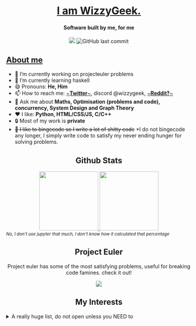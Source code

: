 <a href="https://wizzygeek.github.io"><h1 align="center">I am WizzyGeek.</h1></a>
<div align="center">
      <h4 align="center">Software built by me, for me</h4>
<!--       <img src="https://forthebadge.com/images/badges/0-percent-optimized.svg"/> 
      <img src="https://forthebadge.com/images/badges/you-didnt-ask-for-this.svg"/>
      <img src="https://forthebadge.com/images/badges/reading-6th-grade-level.svg"/> <br/>
      <img src="https://forthebadge.com/images/badges/made-with-c-plus-plus.svg"/>
      <img src="https://forthebadge.com/images/badges/made-with-c.svg"/>
      <img src="https://forthebadge.com/images/badges/made-with-python.svg"/><br/> -->
      <img src="https://img.shields.io/static/v1?label=regularly%20uses&message=black%20magic&color=6f0b4f&labelColor=24020f&style=for-the-badge"/>
      <img alt="GitHub last commit" src="https://img.shields.io/github/last-commit/WizzyGeek/WizzyGeek?label=Last%20Cared%20About%20this&style=for-the-badge"/>
</div>
<!-- <hr> -->

<h2> <a href="https://youtu.be/cw9FIeHbdB8">About me</a> </h2>

- 🔭 I’m currently working on projecteuler problems
- 🌱 I’m currently learning haskell
- 😄 Pronouns: **He, Him**
- 📫 How to reach me:
      <a href="https://twitter.com/WizzyGeek">~**Twitter**~</a>, 
      <!-- <a href="mailto:ojasscoding@gmail.com">**Email**</a>, -->
      discord @wizzygeek,
      <a href="https://www.reddit.com/user/WizzyGeek">~**Reddit?**~</a>
- 💬 Ask me about **Maths, Optimisation (problems and code), concurrency, System Design and Graph Theory**
- ❤ I like: **Python, HTML/CSS/JS, C/C++**
- 🔒 Most of my work is **private**
- ~~💩 I like to bingecode so I write a lot of shitty code~~ *I do not bingecode any longer, I simply write code to satisfy my never ending hunger for solving problems.

<h2 align="center"> Github Stats </h2>
<div align="center">
      <a href="https://github.com/anuraghazra/github-readme-stats">
          <img height="160em" src="https://github-readme-stats.vercel.app/api?username=WizzyGeek&theme=radical&include_all_commits=true&count_private=true"/>
          <img height="160em" src="https://github-readme-stats.vercel.app/api/top-langs/?username=WizzyGeek&theme=radical&layout=compact&langs_count=10"/>
      </a>
</div>
<i><sub>No, I don't use jupyter that much, I don't know how it calculated that percentage</sub></i>

<h2 align="center"> Project Euler </h2>
<div align="center">
      <p>Project euler has some of the most satisfying problems, useful for breaking code famines. check it out!</p>
      <img src="https://projecteuler.net/profile/WizzyGeek.png"/>
</div>

<h2 align="center"> My Interests </h2>

<details>
<summary>A really huge list, do not open unless you NEED to</summary>

| Hate                                                | Dislike                | Like                     | Love                           |
| --------------------------------------------------- | ---------------------- | ------------------------ | ------------------------------ |
| x86 ISA                                             | Modern Low-Level Stuff | C/C++                    | Python                         |
| Enterprise Software                                 | Useful stuff           | CP                       | Bingecoding                    |
|                                                     |                        | Statistics               | Discrete Analysis              |
| Making Physical circuits                            | Electronics            | Redstone Engineering     | Digital Logic                  |
| AI generated junk code                              | Unreadable code        | Branchless Programming   | Code Golfing                   |
|                                                     |                        | Functional Programming   | Haskell                        |
|                                                     |                        | Probabilistic Algorithms | Approximations                 |
|                                                     |                        | Heuristics               | Bruteforce                     |
|                                                     |                        | Codeforces               | Advent of code                 |
| slow code which didn't even save devtime            | Redundant computations | Optimisations            | Speed freaking                 |
| Containers                                          |                        | Robust builds            | zero dependencies              |
| Race conditions :(                                  | MIMD / Parallelisation | SIMD                     | Concurrency                    |
| Getting DDoSed :(                                   |                        | Lazy Computing           | Caching                        |
|                                                     | Some RDBMS             | Key-Value Stores         | My sweet RAM                   |
| Reverse Engineering                                 | Designing              | Winging it               | Rewriting till perfection      |
| NLP Problems                                        | Decision Problems      | Algorithmic Problems     | Optimisation Problems          |
| Unsolvable                                          | PDEs                   |                          | Mathematical Modelling         |
|                                                     |                        |                          | Z, Laplace, Fourier transforms |
| Skewed data                                         | Uniform data           | Predictable sequences    | Normal Data                    |
| Thinking hard and still not getting the solution :( | thinking hard          | Being Lazy               | Procrastination                |
|  | | | Calculus |
| WET | Java | SOLID | OOP |
| DL (It's fine tbh, but none of my models fit) | | ML | |
|  | | | Automatas |
|  | | | Recursion |
|  | | | Implicit/Subtle Reactivity |
| Polling | | | Pub-Sub, Observor |
| No UIs :( | GUIs | CLIs | TUIs |

</details>

